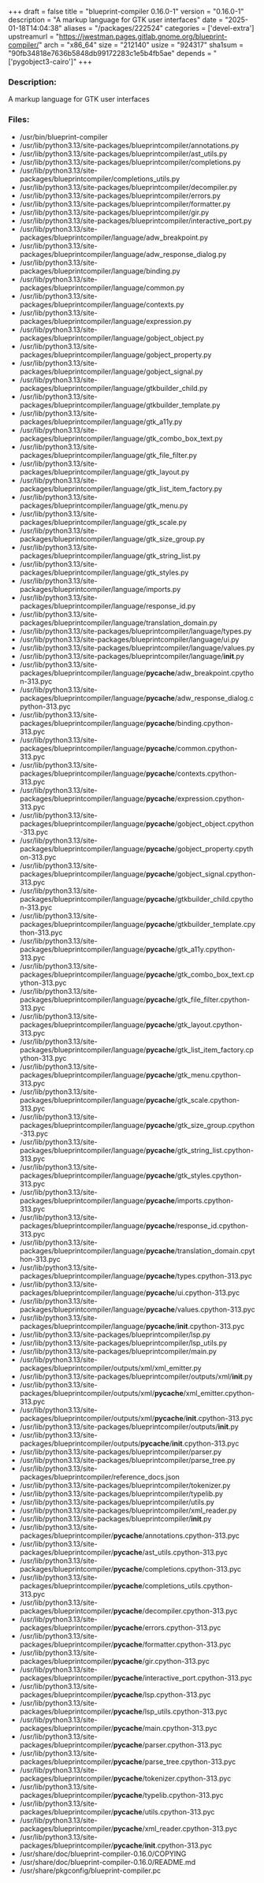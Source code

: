 +++
draft = false
title = "blueprint-compiler 0.16.0-1"
version = "0.16.0-1"
description = "A markup language for GTK user interfaces"
date = "2025-01-18T14:04:38"
aliases = "/packages/222524"
categories = ['devel-extra']
upstreamurl = "https://jwestman.pages.gitlab.gnome.org/blueprint-compiler/"
arch = "x86_64"
size = "212140"
usize = "924317"
sha1sum = "90fb34818e7636b5848db99172283c1e5b4fb5ae"
depends = "['pygobject3-cairo']"
+++
### Description: 
A markup language for GTK user interfaces

### Files: 
* /usr/bin/blueprint-compiler
* /usr/lib/python3.13/site-packages/blueprintcompiler/annotations.py
* /usr/lib/python3.13/site-packages/blueprintcompiler/ast_utils.py
* /usr/lib/python3.13/site-packages/blueprintcompiler/completions.py
* /usr/lib/python3.13/site-packages/blueprintcompiler/completions_utils.py
* /usr/lib/python3.13/site-packages/blueprintcompiler/decompiler.py
* /usr/lib/python3.13/site-packages/blueprintcompiler/errors.py
* /usr/lib/python3.13/site-packages/blueprintcompiler/formatter.py
* /usr/lib/python3.13/site-packages/blueprintcompiler/gir.py
* /usr/lib/python3.13/site-packages/blueprintcompiler/interactive_port.py
* /usr/lib/python3.13/site-packages/blueprintcompiler/language/adw_breakpoint.py
* /usr/lib/python3.13/site-packages/blueprintcompiler/language/adw_response_dialog.py
* /usr/lib/python3.13/site-packages/blueprintcompiler/language/binding.py
* /usr/lib/python3.13/site-packages/blueprintcompiler/language/common.py
* /usr/lib/python3.13/site-packages/blueprintcompiler/language/contexts.py
* /usr/lib/python3.13/site-packages/blueprintcompiler/language/expression.py
* /usr/lib/python3.13/site-packages/blueprintcompiler/language/gobject_object.py
* /usr/lib/python3.13/site-packages/blueprintcompiler/language/gobject_property.py
* /usr/lib/python3.13/site-packages/blueprintcompiler/language/gobject_signal.py
* /usr/lib/python3.13/site-packages/blueprintcompiler/language/gtkbuilder_child.py
* /usr/lib/python3.13/site-packages/blueprintcompiler/language/gtkbuilder_template.py
* /usr/lib/python3.13/site-packages/blueprintcompiler/language/gtk_a11y.py
* /usr/lib/python3.13/site-packages/blueprintcompiler/language/gtk_combo_box_text.py
* /usr/lib/python3.13/site-packages/blueprintcompiler/language/gtk_file_filter.py
* /usr/lib/python3.13/site-packages/blueprintcompiler/language/gtk_layout.py
* /usr/lib/python3.13/site-packages/blueprintcompiler/language/gtk_list_item_factory.py
* /usr/lib/python3.13/site-packages/blueprintcompiler/language/gtk_menu.py
* /usr/lib/python3.13/site-packages/blueprintcompiler/language/gtk_scale.py
* /usr/lib/python3.13/site-packages/blueprintcompiler/language/gtk_size_group.py
* /usr/lib/python3.13/site-packages/blueprintcompiler/language/gtk_string_list.py
* /usr/lib/python3.13/site-packages/blueprintcompiler/language/gtk_styles.py
* /usr/lib/python3.13/site-packages/blueprintcompiler/language/imports.py
* /usr/lib/python3.13/site-packages/blueprintcompiler/language/response_id.py
* /usr/lib/python3.13/site-packages/blueprintcompiler/language/translation_domain.py
* /usr/lib/python3.13/site-packages/blueprintcompiler/language/types.py
* /usr/lib/python3.13/site-packages/blueprintcompiler/language/ui.py
* /usr/lib/python3.13/site-packages/blueprintcompiler/language/values.py
* /usr/lib/python3.13/site-packages/blueprintcompiler/language/__init__.py
* /usr/lib/python3.13/site-packages/blueprintcompiler/language/__pycache__/adw_breakpoint.cpython-313.pyc
* /usr/lib/python3.13/site-packages/blueprintcompiler/language/__pycache__/adw_response_dialog.cpython-313.pyc
* /usr/lib/python3.13/site-packages/blueprintcompiler/language/__pycache__/binding.cpython-313.pyc
* /usr/lib/python3.13/site-packages/blueprintcompiler/language/__pycache__/common.cpython-313.pyc
* /usr/lib/python3.13/site-packages/blueprintcompiler/language/__pycache__/contexts.cpython-313.pyc
* /usr/lib/python3.13/site-packages/blueprintcompiler/language/__pycache__/expression.cpython-313.pyc
* /usr/lib/python3.13/site-packages/blueprintcompiler/language/__pycache__/gobject_object.cpython-313.pyc
* /usr/lib/python3.13/site-packages/blueprintcompiler/language/__pycache__/gobject_property.cpython-313.pyc
* /usr/lib/python3.13/site-packages/blueprintcompiler/language/__pycache__/gobject_signal.cpython-313.pyc
* /usr/lib/python3.13/site-packages/blueprintcompiler/language/__pycache__/gtkbuilder_child.cpython-313.pyc
* /usr/lib/python3.13/site-packages/blueprintcompiler/language/__pycache__/gtkbuilder_template.cpython-313.pyc
* /usr/lib/python3.13/site-packages/blueprintcompiler/language/__pycache__/gtk_a11y.cpython-313.pyc
* /usr/lib/python3.13/site-packages/blueprintcompiler/language/__pycache__/gtk_combo_box_text.cpython-313.pyc
* /usr/lib/python3.13/site-packages/blueprintcompiler/language/__pycache__/gtk_file_filter.cpython-313.pyc
* /usr/lib/python3.13/site-packages/blueprintcompiler/language/__pycache__/gtk_layout.cpython-313.pyc
* /usr/lib/python3.13/site-packages/blueprintcompiler/language/__pycache__/gtk_list_item_factory.cpython-313.pyc
* /usr/lib/python3.13/site-packages/blueprintcompiler/language/__pycache__/gtk_menu.cpython-313.pyc
* /usr/lib/python3.13/site-packages/blueprintcompiler/language/__pycache__/gtk_scale.cpython-313.pyc
* /usr/lib/python3.13/site-packages/blueprintcompiler/language/__pycache__/gtk_size_group.cpython-313.pyc
* /usr/lib/python3.13/site-packages/blueprintcompiler/language/__pycache__/gtk_string_list.cpython-313.pyc
* /usr/lib/python3.13/site-packages/blueprintcompiler/language/__pycache__/gtk_styles.cpython-313.pyc
* /usr/lib/python3.13/site-packages/blueprintcompiler/language/__pycache__/imports.cpython-313.pyc
* /usr/lib/python3.13/site-packages/blueprintcompiler/language/__pycache__/response_id.cpython-313.pyc
* /usr/lib/python3.13/site-packages/blueprintcompiler/language/__pycache__/translation_domain.cpython-313.pyc
* /usr/lib/python3.13/site-packages/blueprintcompiler/language/__pycache__/types.cpython-313.pyc
* /usr/lib/python3.13/site-packages/blueprintcompiler/language/__pycache__/ui.cpython-313.pyc
* /usr/lib/python3.13/site-packages/blueprintcompiler/language/__pycache__/values.cpython-313.pyc
* /usr/lib/python3.13/site-packages/blueprintcompiler/language/__pycache__/__init__.cpython-313.pyc
* /usr/lib/python3.13/site-packages/blueprintcompiler/lsp.py
* /usr/lib/python3.13/site-packages/blueprintcompiler/lsp_utils.py
* /usr/lib/python3.13/site-packages/blueprintcompiler/main.py
* /usr/lib/python3.13/site-packages/blueprintcompiler/outputs/xml/xml_emitter.py
* /usr/lib/python3.13/site-packages/blueprintcompiler/outputs/xml/__init__.py
* /usr/lib/python3.13/site-packages/blueprintcompiler/outputs/xml/__pycache__/xml_emitter.cpython-313.pyc
* /usr/lib/python3.13/site-packages/blueprintcompiler/outputs/xml/__pycache__/__init__.cpython-313.pyc
* /usr/lib/python3.13/site-packages/blueprintcompiler/outputs/__init__.py
* /usr/lib/python3.13/site-packages/blueprintcompiler/outputs/__pycache__/__init__.cpython-313.pyc
* /usr/lib/python3.13/site-packages/blueprintcompiler/parser.py
* /usr/lib/python3.13/site-packages/blueprintcompiler/parse_tree.py
* /usr/lib/python3.13/site-packages/blueprintcompiler/reference_docs.json
* /usr/lib/python3.13/site-packages/blueprintcompiler/tokenizer.py
* /usr/lib/python3.13/site-packages/blueprintcompiler/typelib.py
* /usr/lib/python3.13/site-packages/blueprintcompiler/utils.py
* /usr/lib/python3.13/site-packages/blueprintcompiler/xml_reader.py
* /usr/lib/python3.13/site-packages/blueprintcompiler/__init__.py
* /usr/lib/python3.13/site-packages/blueprintcompiler/__pycache__/annotations.cpython-313.pyc
* /usr/lib/python3.13/site-packages/blueprintcompiler/__pycache__/ast_utils.cpython-313.pyc
* /usr/lib/python3.13/site-packages/blueprintcompiler/__pycache__/completions.cpython-313.pyc
* /usr/lib/python3.13/site-packages/blueprintcompiler/__pycache__/completions_utils.cpython-313.pyc
* /usr/lib/python3.13/site-packages/blueprintcompiler/__pycache__/decompiler.cpython-313.pyc
* /usr/lib/python3.13/site-packages/blueprintcompiler/__pycache__/errors.cpython-313.pyc
* /usr/lib/python3.13/site-packages/blueprintcompiler/__pycache__/formatter.cpython-313.pyc
* /usr/lib/python3.13/site-packages/blueprintcompiler/__pycache__/gir.cpython-313.pyc
* /usr/lib/python3.13/site-packages/blueprintcompiler/__pycache__/interactive_port.cpython-313.pyc
* /usr/lib/python3.13/site-packages/blueprintcompiler/__pycache__/lsp.cpython-313.pyc
* /usr/lib/python3.13/site-packages/blueprintcompiler/__pycache__/lsp_utils.cpython-313.pyc
* /usr/lib/python3.13/site-packages/blueprintcompiler/__pycache__/main.cpython-313.pyc
* /usr/lib/python3.13/site-packages/blueprintcompiler/__pycache__/parser.cpython-313.pyc
* /usr/lib/python3.13/site-packages/blueprintcompiler/__pycache__/parse_tree.cpython-313.pyc
* /usr/lib/python3.13/site-packages/blueprintcompiler/__pycache__/tokenizer.cpython-313.pyc
* /usr/lib/python3.13/site-packages/blueprintcompiler/__pycache__/typelib.cpython-313.pyc
* /usr/lib/python3.13/site-packages/blueprintcompiler/__pycache__/utils.cpython-313.pyc
* /usr/lib/python3.13/site-packages/blueprintcompiler/__pycache__/xml_reader.cpython-313.pyc
* /usr/lib/python3.13/site-packages/blueprintcompiler/__pycache__/__init__.cpython-313.pyc
* /usr/share/doc/blueprint-compiler-0.16.0/COPYING
* /usr/share/doc/blueprint-compiler-0.16.0/README.md
* /usr/share/pkgconfig/blueprint-compiler.pc
